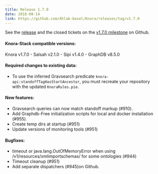 ```yaml
---
title: Release 1.7.0
date: 2018-08-14
link: https://github.com/dhlab-basel/Knora/releases/tag/v1.7.0
---
```

See the
[release](https://github.com/dhlab-basel/Knora/releases/tag/v1.7.0) and the closed tickets on the [v1.7.0 milestone](https://github.com/dhlab-basel/Knora/milestone/11?closed=1) on Github.

#### Knora-Stack compatible versions:
Knora v1.7.0 - Salsah v2.1.0 - Sipi v1.4.0 - GraphDB v8.5.0

#### Required changes to existing data:

- To use the inferred Gravsearch predicate `knora-api:standoffTagHasStartAncestor`,
  you must recreate your repository with the updated `KnoraRules.pie`.

#### New features:

- Gravsearch queries can now match standoff markup (#910).
- Add Graphdb-Free initialization scripts for local and docker installation (#955).
- Create temp dirs at startup (#951)
- Update versions of monitoring tools (#951)


#### Bugfixes:

- timeout or java.lang.OutOfMemoryError when using /v1/resources/xmlimportschemas/ for some ontologies (#944)
- Timeout cleanup (#951)
- Add separate dispatchers (#945)on Github.
